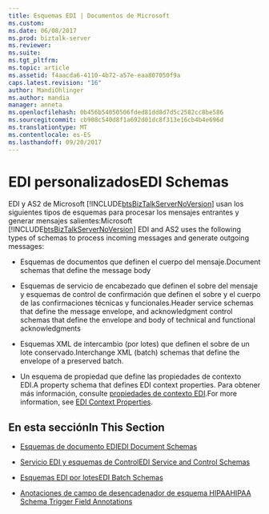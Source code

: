 ```yaml
---
title: Esquemas EDI | Documentos de Microsoft
ms.custom: 
ms.date: 06/08/2017
ms.prod: biztalk-server
ms.reviewer: 
ms.suite: 
ms.tgt_pltfrm: 
ms.topic: article
ms.assetid: f4aacda6-4110-4b72-a57e-eaa807050f9a
caps.latest.revision: "16"
author: MandiOhlinger
ms.author: mandia
manager: anneta
ms.openlocfilehash: 0b456b54050506fded81dd8d7d5c2582cc8be586
ms.sourcegitcommit: cb908c540d8f1a692d01dc8f313e16cb4b4e696d
ms.translationtype: MT
ms.contentlocale: es-ES
ms.lasthandoff: 09/20/2017
---
```

# <a name="edi-schemas"></a><span data-ttu-id="24c12-102">EDI personalizados</span><span class="sxs-lookup"><span data-stu-id="24c12-102">EDI Schemas</span></span>
<span data-ttu-id="24c12-103">EDI y AS2 de Microsoft [!INCLUDE[btsBizTalkServerNoVersion](../includes/btsbiztalkservernoversion-md.md)] usan los siguientes tipos de esquemas para procesar los mensajes entrantes y generar mensajes salientes:</span><span class="sxs-lookup"><span data-stu-id="24c12-103">Microsoft [!INCLUDE[btsBizTalkServerNoVersion](../includes/btsbiztalkservernoversion-md.md)] EDI and AS2 uses the following types of schemas to process incoming messages and generate outgoing messages:</span></span>  
  
-   <span data-ttu-id="24c12-104">Esquemas de documentos que definen el cuerpo del mensaje.</span><span class="sxs-lookup"><span data-stu-id="24c12-104">Document schemas that define the message body</span></span>  
  
-   <span data-ttu-id="24c12-105">Esquemas de servicio de encabezado que definen el sobre del mensaje y esquemas de control de confirmación que definen el sobre y el cuerpo de las confirmaciones técnicas y funcionales.</span><span class="sxs-lookup"><span data-stu-id="24c12-105">Header service schemas that define the message envelope, and acknowledgment control schemas that define the envelope and body of technical and functional acknowledgments</span></span>  
  
-   <span data-ttu-id="24c12-106">Esquemas XML de intercambio (por lotes) que definen el sobre de un lote conservado.</span><span class="sxs-lookup"><span data-stu-id="24c12-106">Interchange XML (batch) schemas that define the envelope of a preserved batch.</span></span>  
  
-   <span data-ttu-id="24c12-107">Un esquema de propiedad que define las propiedades de contexto EDI.</span><span class="sxs-lookup"><span data-stu-id="24c12-107">A property schema that defines EDI context properties.</span></span> <span data-ttu-id="24c12-108">Para obtener más información, consulte [propiedades de contexto EDI](../core/edi-context-properties.md).</span><span class="sxs-lookup"><span data-stu-id="24c12-108">For more information, see [EDI Context Properties](../core/edi-context-properties.md).</span></span>  
  
## <a name="in-this-section"></a><span data-ttu-id="24c12-109">En esta sección</span><span class="sxs-lookup"><span data-stu-id="24c12-109">In This Section</span></span>  
  
-   [<span data-ttu-id="24c12-110">Esquemas de documento EDI</span><span class="sxs-lookup"><span data-stu-id="24c12-110">EDI Document Schemas</span></span>](../core/edi-document-schemas.md)  
  
-   [<span data-ttu-id="24c12-111">Servicio EDI y esquemas de Control</span><span class="sxs-lookup"><span data-stu-id="24c12-111">EDI Service and Control Schemas</span></span>](../core/edi-service-and-control-schemas.md)  
  
-   [<span data-ttu-id="24c12-112">Esquemas EDI por lotes</span><span class="sxs-lookup"><span data-stu-id="24c12-112">EDI Batch Schemas</span></span>](../core/edi-batch-schemas.md)  
  
-   [<span data-ttu-id="24c12-113">Anotaciones de campo de desencadenador de esquema HIPAA</span><span class="sxs-lookup"><span data-stu-id="24c12-113">HIPAA Schema Trigger Field Annotations</span></span>](../core/hipaa-schema-trigger-field-annotations.md)